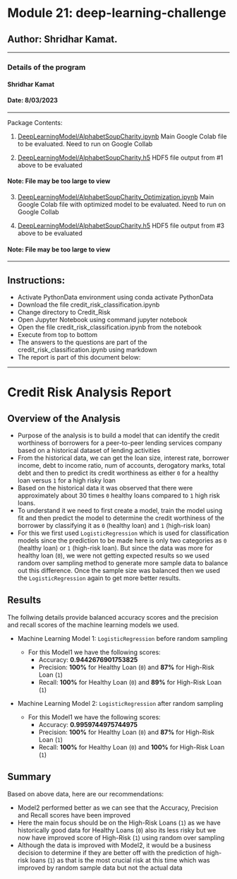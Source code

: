 # Module 21: deep-learning-challenge

## Author: Shridhar Kamat.
<hr>

### Details of the program 
#### Shridhar Kamat
#### Date: 8/03/2023
<hr>
Package Contents:

1. [DeepLearningModel/AlphabetSoupCharity.ipynb](https://github.com/shriparna/deep-learning-challenge/blob/main/DeepLearningModel/AlphabetSoupCharity.ipynb) Main Google Colab file to be evaluated. Need to run on Google Collab

2. [DeepLearningModel/AlphabetSoupCharity.h5](https://github.com/shriparna/deep-learning-challenge/blob/main/DeepLearningModel/AlphabetSoupCharity.h5) HDF5 file output from #1 above to be evaluated
#### Note: File may be too large to view

3. [DeepLearningModel/AlphabetSoupCharity_Optimization.ipynb](https://github.com/shriparna/deep-learning-challenge/blob/main/DeepLearningModel/AlphabetSoupCharity_Optimization.ipynb) Main Google Colab file with optimized model to be evaluated. Need to run on Google Collab

4. [DeepLearningModel/AlphabetSoupCharity.h5](https://github.com/shriparna/deep-learning-challenge/blob/main/DeepLearningModel/AlphabetSoupCharity.h5) HDF5 file output from #3 above to be evaluated

#### Note: File may be too large to view

<hr>

## Instructions:

- Activate PythonData environment using conda activate PythonData
- Download the file credit_risk_classification.ipynb
- Change directory to Credit_Risk
- Open Jupyter Notebook using command jupyter notebook
- Open the file credit_risk_classification.ipynb from the notebook
- Execute from top to bottom   
- The answers to the questions are part of the credit_risk_classification.ipynb using markdown
- The report is part of this document below:

<hr>

# Credit Risk Analysis Report

## Overview of the Analysis

* Purpose of the analysis is to build a model that can identify the credit worthiness of borrowers for a peer-to-peer lending services company based on a historical dataset of lending activities
* From the historical data, we can get the loan size,	interest rate, borrower income,	debt to income ratio,	num of accounts, derogatory marks, total debt and then to predict its credit worthiness as either `0` for a healthy loan versus `1` for a high risky loan
* Based on the historical data it was observed that there were approximately about 30 times `0` healthy loans compared to `1` high risk loans. 
* To understand it we need to first create a model, train the model using fit and then predict the model to determine the credit worthiness of the borrower by classifying it as `0` (healthy loan) and `1` (high-risk loan)
* For this we first used `LogisticRegression` which is used for classification models since the prediction to be made here is only two categories as `0` (healthy loan) or `1` (high-risk loan). But since the data was more for healthy loan (`0`), we were not getting expected results so we used random over sampling method to generate more sample data to balance out this difference. Once the sample size was balanced then we used the `LogisticRegression` again to get more better results.

## Results

The follwing details provide balanced accuracy scores and the precision and recall scores of the machine learning models we used.

* Machine Learning Model 1: `LogisticRegression` before random sampling 
  * For this Model1 we have the following scores:
    * Accuracy: **0.9442676901753825**
    * Precision: **100%** for Healthy Loan (`0`) and **87%** for High-Risk Loan (`1`)
    * Recall: **100%** for Healthy Loan (`0`) and **89%** for High-Risk Loan (`1`)

* Machine Learning Model 2: `LogisticRegression` after random sampling 
  * For this Model1 we have the following scores:
    * Accuracy: **0.9959744975744975**
    * Precision: **100%** for Healthy Loan (`0`) and **87%** for High-Risk Loan (`1`)
    * Recall: **100%** for Healthy Loan (`0`) and **100%** for High-Risk Loan (`1`)

## Summary
Based on above data, here are our recommendations:
* Model2 performed better as we can see that the Accuracy, Precision and Recall scores have been improved 
* Here the main focus should be on the High-Risk Loans (`1`) as we have historically good data for Healthy Loans (`0`) also its less risky but we now have improved score of High-Risk (`1`) using random over sampling
* Although the data is improved with Model2, it would be a business decision to determine if they are better off with the prediction of high-risk loans (`1`) as that is the most crucial risk at this time which was improved by random sample data but not the actual data
